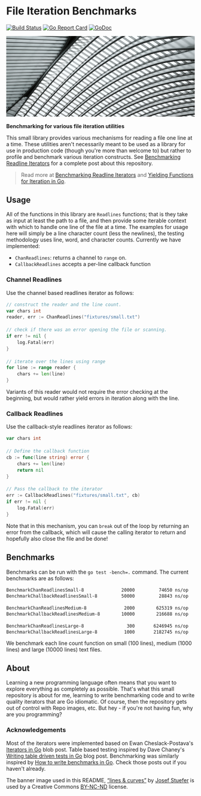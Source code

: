 # File Iteration Benchmarks  

[![Build Status](https://travis-ci.org/bbengfort/iterfile.svg?branch=master)](https://travis-ci.org/bbengfort/iterfile)
[![Go Report Card](https://goreportcard.com/badge/github.com/bbengfort/iterfile)](https://goreportcard.com/report/github.com/bbengfort/iterfile)
[![GoDoc](https://godoc.org/github.com/bbengfort/iterfile?status.svg)](https://godoc.org/github.com/bbengfort/iterfile)

[![Lines & Curves](fixtures/lines.jpg)](https://flic.kr/p/iaVByW)

**Benchmarking for various file iteration utilities**

This small library provides various mechanisms for reading a file one line at a time. These utilities aren't necessarily meant to be used as a library for use in production code  (though you're more than welcome to) but rather to profile and benchmark various iteration constructs. See [Benchmarking Readline Iterators](https://bbengfort.github.io/programmer/2016/12/22/benchmarking-readlines.html) for a complete post about this repository.

> Read more at [Benchmarking Readline Iterators](https://bbengfort.github.io/programmer/2016/12/22/benchmarking-readlines.html) and [Yielding Functions for Iteration in Go](http://bbengfort.github.io/snippets/2016/12/22/yielding-functions-for-iteration-golang.html).

## Usage

All of the functions in this library are `Readlines` functions; that is they take as input at least the path to a file, and then provide some iterable context with which to handle one line of the file at a time. The examples for usage here will simply be a line character count (less the newlines), the testing methodology uses line, word, and character counts. Currently we have implemented:

- `ChanReadlines`: returns a channel to `range` on.
- `CallbackReadlines` accepts a per-line callback function

### Channel Readlines

Use the channel based readlines iterator as follows:

```go
// construct the reader and the line count.
var chars int
reader, err := ChanReadlines("fixtures/small.txt")

// check if there was an error opening the file or scanning.
if err != nil {
    log.Fatal(err)
}

// iterate over the lines using range
for line := range reader {
    chars += len(line)
}
```

Variants of this reader would not require the error checking at the beginning, but would rather yield errors in iteration along with the line.

### Callback Readlines

Use the callback-style readlines iterator as follows:

```go
var chars int

// Define the callback function
cb := func(line string) error {
    chars += len(line)
    return nil
}

// Pass the callback to the iterator
err := CallbackReadlines("fixtures/small.txt", cb)
if err != nil {
    log.Fatal(err)
}
```

Note that in this mechanism, you can `break` out of the loop by returning an
error from the callback, which will cause the calling iterator to return and
hopefully also close the file and be done!

## Benchmarks

Benchmarks can be run with the `go test -bench=.` command. The current benchmarks are as follows:

```
BenchmarkChanReadlinesSmall-8         	   20000	     74650 ns/op
BenchmarkChallbackReadlinesSmall-8    	   50000	     28843 ns/op

BenchmarkChanReadlinesMedium-8        	    2000	    625319 ns/op
BenchmarkChallbackReadlinesMedium-8   	   10000	    216688 ns/op

BenchmarkChanReadlinesLarge-8         	     300	   6246945 ns/op
BenchmarkChallbackReadlinesLarge-8    	    1000	   2182745 ns/op
```

We benchmark each line count function on small (100 lines), medium (1000 lines) and large (10000 lines) text files.  

## About

Learning a new programming language often means that you want to explore everything as completely as possible. That's what this small repository is about for me, learning to write benchmarking code and to write quality iterators that are Go idiomatic. Of course, then the repository gets out of control with Repo images, etc. But hey - if you're not having fun, why are you programming?

### Acknowledgements

Most of the iterators were implemented based on Ewan Cheslack-Postava's [Iterators in Go](https://ewencp.org/blog/golang-iterators/) blob post. Table based testing inspired by Dave Chaney's [Writing table driven tests in Go](https://dave.cheney.net/2013/06/09/writing-table-driven-tests-in-go) blog post. Benchmarking was similarly inspired by [How to write benchmarks in Go](https://dave.cheney.net/2013/06/30/how-to-write-benchmarks-in-go). Check those posts out if you haven't already.

The banner image used in this README, [&ldquo;lines & curves&rdquo;](https://flic.kr/p/iaVByW) by [Josef Stuefer](https://www.flickr.com/photos/josefstuefer/) is used by a Creative Commons [BY-NC-ND](https://creativecommons.org/licenses/by-nc-nd/2.0/) license.

